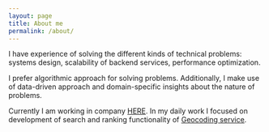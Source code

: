 ```yaml
---
layout: page
title: About me
permalink: /about/
---
```


I have experience of solving the different kinds of technical problems: systems design, scalability of backend services, performance optimization.

I prefer algorithmic approach for solving problems. Additionally, I make use of data-driven approach and domain-specific insights about the nature of problems.

Currently I am working in company [HERE](https://company.here.com/here/). 
In my daily work I focused on development of search and ranking functionality of [Geocoding
service](https://developer.here.com/rest-apis/documentation/geocoder).
